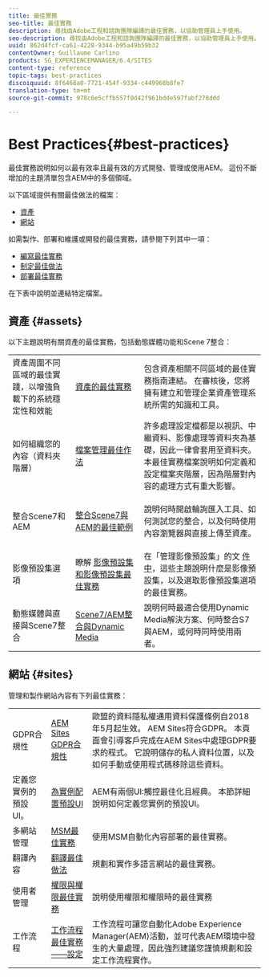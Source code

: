 ```yaml
---
title: 最佳實務
seo-title: 最佳實務
description: 尋找由Adobe工程和諮詢團隊編譯的最佳實務，以協助管理員上手使用。
seo-description: 尋找由Adobe工程和諮詢團隊編譯的最佳實務，以協助管理員上手使用。
uuid: 862d4fcf-ca61-4228-9344-b95a49b59b32
contentOwner: Guillaume Carlino
products: SG_EXPERIENCEMANAGER/6.4/SITES
content-type: reference
topic-tags: best-practices
discoiquuid: 8f6468a0-7721-454f-9334-c449968b8fe7
translation-type: tm+mt
source-git-commit: 978c6e5cffb557f0d42f961bdde597fabf278ddd

---
```



# Best Practices{#best-practices}

最佳實務說明如何以最有效率且最有效的方式開發、管理或使用AEM。 這份不斷增加的主題清單包含AEM中的多個領域。

以下區域提供有關最佳做法的檔案：

* [資產](#assets)
* [網站](#sites)

如需製作、部署和維護或開發的最佳實務，請參閱下列其中一項：

* [編寫最佳實務](/help/sites-authoring/best-practices.md)
* [制定最佳做法](/help/sites-developing/best-practices.md)
* [部署最佳實務](/help/sites-deploying/best-practices.md)

在下表中說明並連結特定檔案。

## 資產 {#assets}

以下主題說明有關資產的最佳實務，包括動態媒體功能和Scene 7整合：

<table> 
 <tbody>
  <tr>
   <td>資產周圍不同區域的最佳實踐，以增強負載下的系統穩定性和效能</td> 
   <td><a href="/help/assets/organize-assets.md">資產的最佳實務</a></td> 
   <td>包含資產相關不同區域的最佳實務指南連結。 在審核後，您將擁有建立和管理企業資產管理系統所需的知識和工具。</td> 
  </tr>
  <tr>
   <td>如何組織您的內容（資料夾階層）</td> 
   <td><a href="/help/assets/organize-assets.md">檔案管理最佳作法</a></td> 
   <td>許多處理設定檔都是以視訊、中繼資料、影像處理等資料夾為基礎，因此一律會套用至資料夾。 本最佳實務檔案說明如何定義和設定檔案夾階層，因為階層對內容的處理方式有重大影響。 </td> 
  </tr>
  <tr>
   <td>整合Scene7和AEM</td> 
   <td><a href="/help/sites-administering/scene7.md#best-practices-for-integrating-scene-with-aem">整合Scene7與AEM的最佳範例</a></td> 
   <td><p>說明何時開啟輪詢匯入工具、如何測試您的整合，以及何時使用內容瀏覽器與直接上傳至資產。</p> </td> 
  </tr>
  <tr>
   <td>影像預設集選項</td> 
   <td>瞭解 <a href="/help/assets/managing-image-presets.md#understanding-image-presets">影像預設集</a><a href="/help/assets/managing-image-presets.md#image-preset-options">和影像預設集最佳實務</a></td> 
   <td>在「管理影像預設集」的文 <a href="/help/assets/managing-image-presets.md">件中</a>，這些主題說明什麼是影像預設集，以及選取影像預設集選項的最佳實務。</td> 
  </tr>
  <tr>
   <td>動態媒體與直接與Scene7整合</td> 
   <td><a href="/help/sites-administering/scene7.md#aem-scene-integration-versus-dynamic-media">Scene7/AEM整合與Dynamic Media</a></td> 
   <td>說明何時最適合使用Dynamic Media解決方案、何時整合S7與AEM，或何時同時使用兩者。</td> 
  </tr>
 </tbody>
</table>

## 網站 {#sites}

管理和製作網站內容有下列最佳實務：

<table> 
 <tbody>
  <tr>
   <td>GDPR合規性</td> 
   <td><a href="/help/sites-administering/gdpr-compliance-sites.md">AEM Sites GDPR合規性</a></td> 
   <td>歐盟的資料隱私權通用資料保護條例自2018年5月起生效。 AEM Sites符合GDPR。 本頁面會引導客戶完成在AEM Sites中處理GDPR要求的程式。 它說明儲存的私人資料位置，以及如何手動或使用程式碼移除這些資料。</td> 
  </tr>
  <tr>
   <td>定義您實例的預設UI。</td> 
   <td><p><a href="/help/sites-authoring/select-ui.md#configuring-the-default-ui-for-your-instance">為實例配置預設UI</a></p> </td> 
   <td>AEM有兩個UI:觸控最佳化且經典。 本節詳細說明如何定義您實例的預設UI。</td> 
  </tr>
  <tr>
   <td>多網站管理</td> 
   <td><a href="/help/sites-administering/msm-best-practices.md">MSM最佳實務</a></td> 
   <td>使用MSM自動化內容部署的最佳實務。 </td> 
  </tr>
  <tr>
   <td>翻譯內容</td> 
   <td><a href="/help/sites-administering/tc-bp.md">翻譯最佳做法</a></td> 
   <td>規劃和實作多語言網站的最佳實務。</td> 
  </tr>
  <tr>
   <td>使用者管理</td> 
   <td><a href="/help/sites-administering/security.md#best-practices">權限與權限最佳實務</a></td> 
   <td>說明使用權限和權限時的最佳實務 </td> 
  </tr>
  <tr>
   <td>工作流程</td> 
   <td><a href="/help/sites-developing/workflows-best-practices.md#configuration">工作流程最佳實務——設定</a></td> 
   <td>工作流程可讓您自動化Adobe Experience Manager(AEM)活動，並可代表AEM環境中發生的大量處理，因此強烈建議您謹慎規劃和設定工作流程實作。</td> 
  </tr>
 </tbody>
</table>

